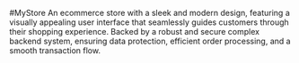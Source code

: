 #MyStore
An ecommerce store with a sleek and modern design, featuring a visually appealing user interface that seamlessly guides customers through their shopping experience. Backed by a robust and secure complex backend system, ensuring data protection, efficient order processing, and a smooth transaction flow.
